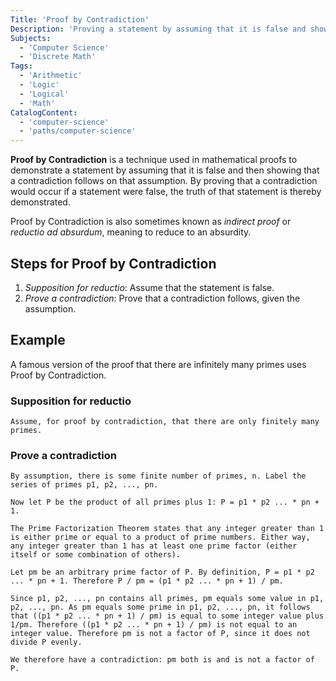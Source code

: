 ```yaml
---
Title: 'Proof by Contradiction'
Description: 'Proving a statement by assuming that it is false and showing a contradiction follows.'
Subjects:
  - 'Computer Science'
  - 'Discrete Math'
Tags:
  - 'Arithmetic'
  - 'Logic'
  - 'Logical'
  - 'Math'
CatalogContent:
  - 'computer-science'
  - 'paths/computer-science'
---
```


**Proof by Contradiction** is a technique used in mathematical proofs to demonstrate a statement by assuming that it is false and then showing that a contradiction follows on that assumption. By proving that a contradiction would occur if a statement were false, the truth of that statement is thereby demonstrated.

Proof by Contradiction is also sometimes known as _indirect proof_ or _reductio ad absurdum_, meaning to reduce to an absurdity.

## Steps for Proof by Contradiction

1. _Supposition for reductio_: Assume that the statement is false.
2. _Prove a contradiction_: Prove that a contradiction follows, given the assumption.

## Example

A famous version of the proof that there are infinitely many primes uses Proof by Contradiction.

### Supposition for reductio

```plaintext
Assume, for proof by contradiction, that there are only finitely many primes.
```

### Prove a contradiction

```plaintext
By assumption, there is some finite number of primes, n. Label the series of primes p1, p2, ..., pn.

Now let P be the product of all primes plus 1: P = p1 * p2 ... * pn + 1.

The Prime Factorization Theorem states that any integer greater than 1 is either prime or equal to a product of prime numbers. Either way, any integer greater than 1 has at least one prime factor (either itself or some combination of others).

Let pm be an arbitrary prime factor of P. By definition, P = p1 * p2 ... * pn + 1. Therefore P / pm = (p1 * p2 ... * pn + 1) / pm.

Since p1, p2, ..., pn contains all primes, pm equals some value in p1, p2, ..., pn. As pm equals some prime in p1, p2, ..., pn, it follows that ((p1 * p2 ... * pn + 1) / pm) is equal to some integer value plus 1/pm. Therefore ((p1 * p2 ... * pn + 1) / pm) is not equal to an integer value. Therefore pm is not a factor of P, since it does not divide P evenly.

We therefore have a contradiction: pm both is and is not a factor of P.

```